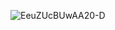 ![EeuZUcBUwAA20-D](https://github.com/Virginia700/Virginia700/assets/134525133/226f12a3-ac3c-456c-a736-5a541f0460cb)
